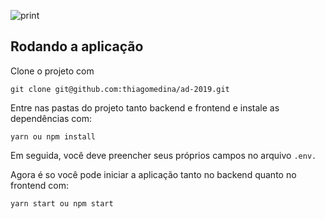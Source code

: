 

![print](https://user-images.githubusercontent.com/51326247/96313279-f5288b80-0fe3-11eb-89d9-27394e09ca72.jpg)


## Rodando a aplicação

Clone o projeto com
```console
git clone git@github.com:thiagomedina/ad-2019.git
``` 

Entre nas pastas do projeto tanto backend e frontend e instale as dependências com:

```console
yarn ou npm install
```

Em seguida, você deve preencher seus próprios campos no arquivo `.env.`

Agora é so você pode iniciar a aplicação tanto no backend quanto no frontend com:

```console
yarn start ou npm start
```

